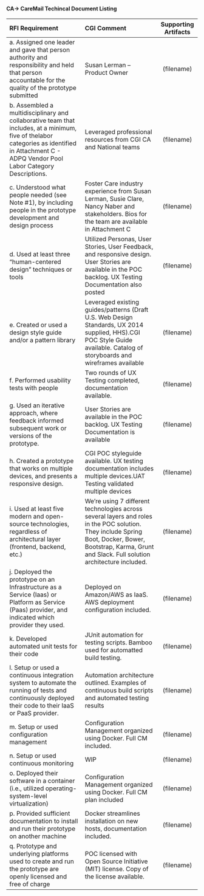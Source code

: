 #### CA-> CareMail Techincal Document Listing 

 | RFI Requirement| CGI Comment| Supporting Artifacts  |
| :------------- |:-------------|:-----:|
| a. Assigned one leader and gave that person authority and responsibility and held that person accountable for the quality of the prototype submitted | Susan Lerman – Product Owner | (filename) |
|b. Assembled a multidisciplinary and collaborative team that includes, at a minimum, five of thelabor categories as identified in Attachment C - ADPQ Vendor Pool Labor Category Descriptions.|Leveraged professional resources from CGI CA and National teams|(filename)|
|c. Understood what people needed (see Note #1), by including people in the prototype development and design process|Foster Care industry experience from Susan Lerman, Susie Clare, Nancy Naber and stakeholders. Bios for the team are available in Attachment C|(filename)|
|d. Used at least three “human-centered design” techniques or tools| Utilized Personas, User Stories, User Feedback, and responsive design. User Stories are available in the POC backlog. UX Testing Documentation also posted|(filename)|
|e. Created or used a design style guide and/or a pattern library|Leveraged existing guides/patterns (Draft U.S. Web Design Standards, UX 2014 supplied, HHS).CGI POC Style Guide available.  Catalog of storyboards and wireframes available |(filename)|
|f. Performed usability tests with people|Two rounds of UX Testing completed, documentation available.|(filename)|
|g. Used an iterative approach, where feedback informed subsequent work or versions of the prototype.|User Stories are available in the POC backlog. UX Testing Documentation is available |(filename)|
|h. Created a prototype that works on multiple devices, and presents a responsive design.|CGI POC styleguide available. UX testing documentation includes multiple devices.UAT Testing validated multiple devices|(filename)|
|i. Used at least five modern and open-source technologies, regardless of architectural layer (frontend, backend, etc.)| We’re using 7 different technologies across several layers and roles in the POC solution. They include Spring Boot, Docker, Bower, Bootstrap, Karma, Grunt and Slack. Full solution architecture included.|(filename)|
|j. Deployed the prototype on an Infrastructure as a Service (Iaas) or Platform as Service (Paas) provider, and indicated which provider they used.|Deployed on Amazon/AWS as IaaS. AWS deployment configuration included.|(filename)|
|k. Developed automated unit tests for their code|JUnit automation for testing scripts. Bamboo used for automatted build testing. |(filename)|
|l. Setup or used a continuous integration system to automate the running of tests and continuously deployed their code to their IaaS or PaaS provider.| Automation architecture outlined. Examples of continuous build scripts and automated testing results|(filename)|
|m. Setup or used configuration management|Configuration Management organized using Docker. Full CM included.|(filename)|
|n. Setup or used continuous monitoring|WIP|(filename)|
|o. Deployed their software in a container (i.e., utilized operating-system-level virtualization)|Configuration Management organized using Docker. Full CM plan included|(filename)|
|p. Provided sufficient documentation to install and run their prototype on another machine|Docker streamlines installation on new hosts, documentation included.|(filename)|
|q. Prototype and underlying platforms used to create and run the prototype are openly licensed and free of charge|POC licensed with Open Source Initiative (MIT) license. Copy of the license available.|(filename)|
